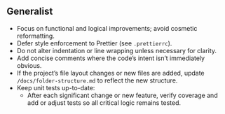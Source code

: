 ## Generalist

- Focus on functional and logical improvements; avoid cosmetic reformatting.
- Defer style enforcement to Prettier (see `.prettierrc`).
- Do not alter indentation or line wrapping unless necessary for clarity.
- Add concise comments where the code’s intent isn’t immediately obvious.
- If the project’s file layout changes or new files are added, update `/docs/folder-structure.md` to reflect the new structure.
- Keep unit tests up-to-date:
  - After each significant change or new feature, verify coverage and add or adjust tests so all critical logic remains tested.
